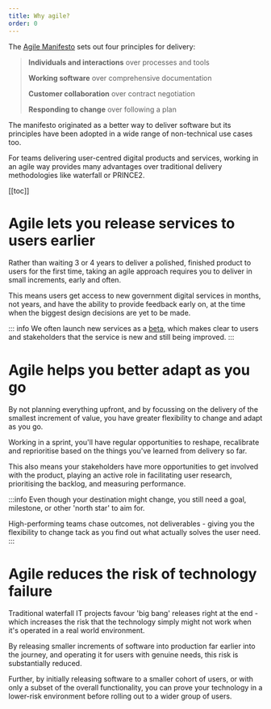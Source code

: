 ```yaml
---
title: Why agile?
order: 0
---
```


The [Agile Manifesto](https://agilemanifesto.org/) sets out four principles for delivery:

> **Individuals and interactions** over processes and tools
>
> **Working software** over comprehensive documentation
>
> **Customer collaboration** over contract negotiation
>
> **Responding to change** over following a plan

The manifesto originated as a better way to deliver software but its principles have been adopted in a wide range of non-technical use cases too.

For teams delivering user-centred digital products and services, working in an agile way provides many advantages over traditional delivery methodologies like waterfall or PRINCE2.

[[toc]]


# Agile lets you release services to users earlier

Rather than waiting 3 or 4 years to deliver a polished, finished product to users for the first time, taking an agile approach requires you to deliver in small increments, early and often.

This means users get access to new government digital services in months, not years, and have the ability to provide feedback early on, at the time when the biggest design decisions are yet to be made.

::: info
We often launch new services as a [beta](../../service-design-delivery-process/beta/), which makes clear to users and stakeholders that the service is new and still being improved.
:::


# Agile helps you better adapt as you go

By not planning everything upfront, and by focussing on the delivery of the smallest increment of value, you have greater flexibility to change and adapt as you go.

Working in a sprint, you'll have regular opportunities to reshape, recalibrate and reprioritise based on the things you've learned from delivery so far.

This also means your stakeholders have more opportunities to get involved with the product, playing an active role in facilitating user research, prioritising the backlog, and measuring performance.

:::info
Even though your destination might change, you still need a goal, milestone, or other 'north star' to aim for.

High-performing teams chase outcomes, not deliverables - giving you the flexibility to change tack as you find out what actually solves the user need.
:::


# Agile reduces the risk of technology failure

Traditional waterfall IT projects favour 'big bang' releases right at the end - which increases the risk that the technology simply might not work when it's operated in a real world environment.

By releasing smaller increments of software into production far earlier into the journey, and operating it for users with genuine needs, this risk is substantially reduced.

Further, by initially releasing software to a smaller cohort of users, or with only a subset of the overall functionality, you can prove your technology in a lower-risk environment before rolling out to a wider group of users.



